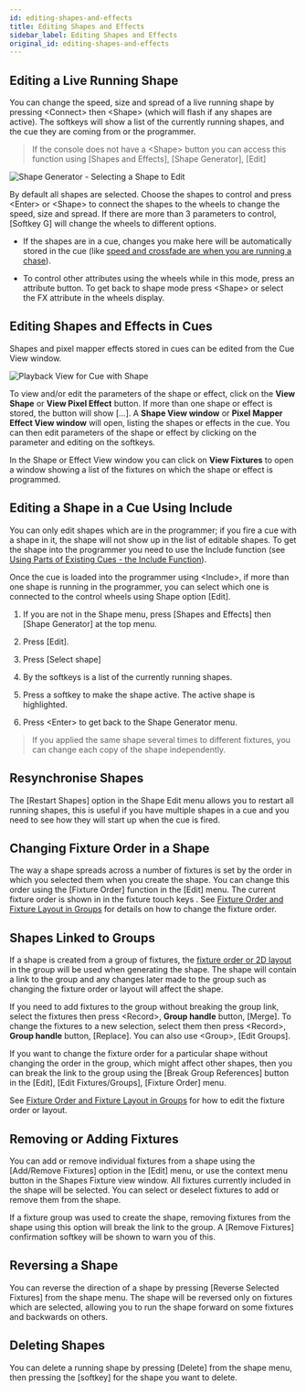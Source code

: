 ```yaml
---
id: editing-shapes-and-effects
title: Editing Shapes and Effects
sidebar_label: Editing Shapes and Effects
original_id: editing-shapes-and-effects
---
```


Editing a Live Running Shape
----------------------------

You can change the speed, size and spread of a live running shape by
pressing \<Connect\> then \<Shape\> (which will flash if any shapes are
active). The softkeys will show a list of the currently running shapes,
and the cue they are coming from or the programmer.

>   If the console does not have a \<Shape\> button you can access this
    function using \[Shapes and Effects\], \[Shape Generator\], \[Edit\]

![Shape Generator - Selecting a Shape to Edit](/docs/images/Shape-Generator-Selecting-a-Shape-to-Edit.png)

By default all shapes are selected. Choose the shapes to control and
press \<Enter\> or \<Shape\> to connect the shapes to the wheels to
change the speed, size and spread. If there are more than 3 parameters
to control, \[Softkey G\] will change the wheels to different options.

-   If the shapes are in a cue, changes you make here will be
    automatically stored in the cue (like 
    [speed and crossfade are when you are running a chase](../chases/chase-playback.md#setting-speed-and-crossfade-for-a-chase)).

-   To control other attributes using the wheels while in this mode,
    press an attribute button. To get back to shape mode press \<Shape\>
    or select the FX attribute in the wheels display.

Editing Shapes and Effects in Cues
----------------------------------

Shapes and pixel mapper effects stored in cues can be edited from the
Cue View window.

![Playback View for Cue with Shape](/docs/images/Playback-View-for-Cue-with-Shape.png)

To view and/or edit the parameters of the shape or effect, click on the
**View Shape** or **View Pixel Effect** button. If more than one shape or effect
is stored, the button will show \[...\]. A **Shape View window** or **Pixel
Mapper Effect View window** will open, listing the shapes or effects in
the cue. You can then edit parameters of the shape or effect by clicking
on the parameter and editing on the softkeys.

In the Shape or Effect View window you can click on **View Fixtures** to
open a window showing a list of the fixtures on which the shape or
effect is programmed.

Editing a Shape in a Cue Using Include
--------------------------------------

You can only edit shapes which are in the programmer; if you fire a cue
with a shape in it, the shape will not show up in the list of editable
shapes. To get the shape into the programmer you need to use the Include
function (see 
[Using Parts of Existing Cues - the Include Function](../cues/editing-cues.md#using-parts-of-existing-cues-the-include-function)).

Once the cue is loaded into the programmer using \<Include\>, if more than
one shape is running in the programmer, you can select which one is
connected to the control wheels using Shape option \[Edit\].

1. If you are not in the Shape menu, press \[Shapes and Effects\] then
\[Shape Generator\] at the top menu.

2. Press \[Edit\].

3. Press \[Select shape\]

4. By the softkeys is a list of the currently running shapes.

5. Press a softkey to make the shape active. The active shape is
highlighted.

6. Press \<Enter\> to get back to the Shape Generator menu.

>   If you applied the same shape several times to different fixtures,
    you can change each copy of the shape independently.

Resynchronise Shapes
--------------------

The \[Restart Shapes\] option in the Shape Edit menu allows you to
restart all running shapes, this is useful if you have multiple shapes
in a cue and you need to see how they will start up when the cue is
fired.

Changing Fixture Order in a Shape
---------------------------------

The way a shape spreads across a number of fixtures is set by the order
in which you selected them when you create the shape. You can change
this order using the \[Fixture Order\] function in the \[Edit\] menu.
The current fixture order is shown in in the fixture touch keys . See
[Fixture Order and Fixture Layout in Groups](../controlling-fixtures/fixture-groups.md#fixture-order-and-fixture-layout-in-groups)
for details on how to change the fixture order.

Shapes Linked to Groups
-----------------------

If a shape is created from a group of fixtures, the 
[fixture order or 2D layout](../controlling-fixtures/fixture-groups.md#fixture-order-and-fixture-layout-in-groups)
in the group will be used when generating the shape. The shape
will contain a link to the group and any changes later made to the group
such as changing the fixture order or layout will affect the shape.

If you need to add fixtures to the group without breaking the group
link, select the fixtures then press \<Record\>, **Group handle** button,
\[Merge\]. To change the fixtures to a new selection, select them then
press \<Record\>, **Group handle** button, \[Replace\]. You can also use
\<Group\>, \[Edit Groups\].

If you want to change the fixture order for a particular shape without
changing the order in the group, which might affect other shapes, then
you can break the link to the group using the \[Break Group References\]
button in the \[Edit\], \[Edit Fixtures/Groups\], \[Fixture Order\] menu.

See [Fixture Order and Fixture Layout in Groups](../controlling-fixtures/fixture-groups.md#fixture-order-and-fixture-layout-in-groups) for how to edit the fixture order or
layout.

Removing or Adding Fixtures
---------------------------

You can add or remove individual fixtures from a shape using the
\[Add/Remove Fixtures\] option in the \[Edit\] menu, or use the context
menu button in the Shapes Fixture view window. All fixtures currently
included in the shape will be selected. You can select or deselect
fixtures to add or remove them from the shape.

If a fixture group was used to create the shape, removing fixtures from
the shape using this option will break the link to the group. A \[Remove
Fixtures\] confirmation softkey will be shown to warn you of this.

Reversing a Shape
-----------------

You can reverse the direction of a shape by pressing \[Reverse Selected
Fixtures\] from the shape menu. The shape will be reversed only on
fixtures which are selected, allowing you to run the shape forward on
some fixtures and backwards on others.

Deleting Shapes
---------------

You can delete a running shape by pressing \[Delete\] from the shape
menu, then pressing the \[softkey\] for the shape you want to delete.